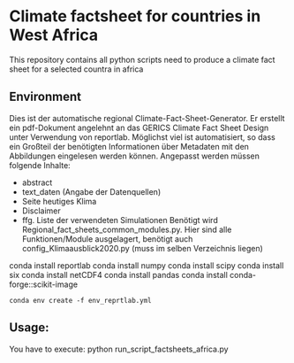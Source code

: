 # Climate factsheet for countries in West Africa
This repository contains all python scripts need to produce a climate fact sheet for a selected countra in africa

## Environment

Dies ist der automatische regional Climate-Fact-Sheet-Generator.
Er erstellt ein pdf-Dokument angelehnt an das GERICS Climate Fact Sheet Design unter Verwendung
von reportlab.
Möglichst viel ist automatisiert, so dass ein Großteil der benötigten Informationen über
Metadaten mit den Abbildungen eingelesen werden können. Angepasst werden müssen folgende Inhalte:
 - abstract
 - text_daten (Angabe der Datenquellen)
 - Seite heutiges Klima
 - Disclaimer
 - ffg. Liste der verwendeten Simulationen
Benötigt wird Regional_fact_sheets_common_modules.py. Hier sind alle Funktionen/Module ausgelagert,
benötigt auch config_Klimaausblick2020.py (muss im selben Verzeichnis liegen)

conda install reportlab
conda install numpy
conda install scipy
conda install six
conda install netCDF4
conda install pandas
conda install conda-forge::scikit-image


  	conda env create -f env_reprtlab.yml


## Usage:

You have to execute:
    python run_script_factsheets_africa.py
